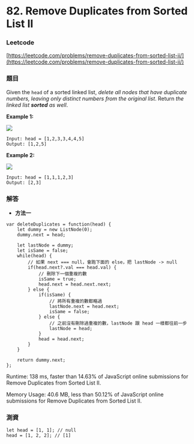 # 82. Remove Duplicates from Sorted List II

### Leetcode

[https://leetcode.com/problems/remove-duplicates-from-sorted-list-ii/](https://leetcode.com/problems/remove-duplicates-from-sorted-list-ii/)

### 題目

Given the `head` of a sorted linked list, _delete all nodes that have duplicate numbers, leaving only distinct numbers from the original list_. Return _the linked list **sorted** as well_.

&#x20;

**Example 1:**

![](https://assets.leetcode.com/uploads/2021/01/04/linkedlist1.jpg)

```
Input: head = [1,2,3,3,4,4,5]
Output: [1,2,5]
```

**Example 2:**

![](https://assets.leetcode.com/uploads/2021/01/04/linkedlist2.jpg)

```
Input: head = [1,1,1,2,3]
Output: [2,3]
```

### 解答 <a href="#ti-jie" id="ti-jie"></a>

* **方法一**

```
var deleteDuplicates = function(head) {
    let dummy = new ListNode(0);
    dummy.next = head;
    
    let lastNode = dummy;
    let isSame = false;
    while(head) {
        // 如果 next === null，會跑下面的 else，把 lastNode -> null
        if(head.next?.val === head.val) {
            // 刪除下一個重複的數
            isSame = true;
            head.next = head.next.next;
        } else {
            if(isSame) {
                // 將所有重複的數都略過
                lastNode.next = head.next;
                isSame = false;
            } else {
                // 之前沒有刪除過重複的數，lastNode 跟 head 一樣都往前一步
                lastNode = head;
            }
            head = head.next;
        }
    }
    
    return dummy.next;
};
```

Runtime: 138 ms, faster than 14.63% of JavaScript online submissions for Remove Duplicates from Sorted List II.

Memory Usage: 40.6 MB, less than 50.12% of JavaScript online submissions for Remove Duplicates from Sorted List II.

### 測資

```
let head = [1, 1]; // null
head = [1, 2, 2]; // [1]
```
